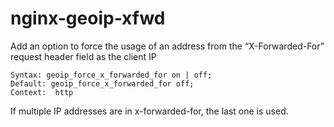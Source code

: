 # nginx-geoip-xfwd
Add an option to force the usage of an address from the “X-Forwarded-For” request header field as the client IP

```
Syntax: geoip_force_x_forwarded_for on | off;
Default: geoip_force_x_forwarded_for off;
Context:  http
```

If multiple IP addresses are in x-forwarded-for, the last one is used.
